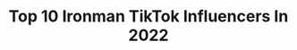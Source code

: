 ---
title: Top 10 Ironman TikTok Influencers In 2022
description: >-
  Find top ironman TikTok influencers in 2022. Most popular hashtags: #ironman #marvel #fyp #tonystark.
platform: TikTok
hits: 661
text_top: Discover the most popular TikTok accounts on inBeat.
text_bottom: inBeat aggregates 661 TikTok influencers like this for you to contact.
profiles:
  - username: "kellerthinks"
    fullname: >-
      justin
    bio: >-
      3x Ironman finisher | Single dad | running, triathlon & mindset tips
    location: "United States"
    followers: 6936
    engagement: 978
    commentsToLikes: 0.125108
    id: ckdhz7tr053k10j23458i7mqs
    verified: false
    hashtags: "#tiktokrunning, #ultrarunning, #zionnationalpark, #duet"
  - username: "ironman5.0hh"
    fullname: >-
      😎LeeParnell😎
    bio: >-
      Insta ironman5.0hh Sc stangfreak03 Cash App $LeeParnell
    location: "United States"
    followers: 151300
    engagement: 1707
    commentsToLikes: 0.027884
    id: ck999tddge8xp0j78qut0zgiu
    verified: false
    hashtags: "#fyp, #stitch, #timewarpscan, #duet"
  - username: "mj_gasik"
    fullname: >-
      MJ Gasik
    bio: >-
      Master Triathlon Coach🏊🚴🏃 USAT & Ironman U Certified🎖 #beabetterathlete
    location: "United States"
    followers: 2960
    engagement: 351
    commentsToLikes: 0.080942
    id: ckdhp4rfh175x0j23amwqf3xi
    verified: false
    hashtags: "#fyp, #ironmantri, #triathlon, #beabetterathlete"
  - username: "dailyfitwithnishant"
    fullname: >-
      Nishant Bhardwaj
    bio: >-
      Running & Ironman Coach🥇🏃🚴‍♂️🏊🇮🇳 Follow 4 Science based Fitness
    location: "India"
    followers: 51200
    engagement: 950
    commentsToLikes: 0.004377
    id: ckbwdg2f117ds0j23kmzwk7g3
    verified: false
    hashtags: "#haintaiyaarhum, #edutok, #fitness, #fitnessfreak"
  - username: "stark_entertainment"
    fullname: >-
      Stark-Entertainment
    bio: >-
      💯 www.stark-entertainment.com 💯 insta: @ironmanlive 💯 FB: @Avengersironlive
    location: "Germany"
    followers: 26500
    engagement: 691
    commentsToLikes: 0.015132
    id: ckcj5xwud5yqm0j23mn07l1w9
    verified: false
    hashtags: "#follow, #dream, #comics, #con"
  - username: "jarjar.bonk"
    fullname: >-
      amaya
    bio: >-
      19 • she/her i hype up fictional women and simp for fictional men, what about it
    location: "United States"
    followers: 12300
    engagement: 2506
    commentsToLikes: 0.089251
    id: ckadaodypj86p0i78oy0r3v1z
    verified: false
    hashtags: "#captainamerica, #lightsaber, #sith, #biden2020"
  - username: "_que.sarah.sarah_"
    fullname: >-
      Sarah
    bio: >-
      27 🇬🇧 ☼ ♑️ ☾ ♎️ ➶ ♊️ Support the Black Lives Matter movement useful link below
    location: "United Kingdom"
    followers: 20500
    engagement: 1981
    commentsToLikes: 0.062742
    id: ck8hp30znxruo0j78epz6vgpp
    verified: false
    hashtags: "#reginamills, #swanqueen, #halloween, #endgame"
  - username: "hannah.x8"
    fullname: >-
      Hannah 🖤
    bio: >-
      20 🇬🇧 POVs and HP 🖤 I will deny this page exists Duets 16+ / 18+ Discord ⬇️
    location: "United Kingdom"
    followers: 20900
    engagement: 2119
    commentsToLikes: 0.054088
    id: ckbfevl7395w70j2387unqd3z
    verified: false
    hashtags: "#morganstark, #tonystark, #mylevismyvibe, #hogwarts"
  - username: "omgstarks"
    fullname: >-
      adele
    bio: >-
      welcome to rdj tiktok 21
    location: "United States"
    followers: 39900
    engagement: 2525
    commentsToLikes: 0.040958
    id: ckcem0nknw4az0j235j7eytim
    verified: false
    hashtags: "#robertdowneyjr, #edit, #cevans, #chrisevans"
  - username: "aven6ers"
    fullname: >-
      Erin 💠
    bio: >-
      I like Marvel 😄👍🏻 17 Follow my YouTube! @Aven6ers Videos
    location: "Canada"
    followers: 37900
    engagement: 2407
    commentsToLikes: 0.041399
    id: ck9k4ythpuolv0j78o85kmdee
    verified: false
    hashtags: "#mcu, #endgame, #thor, #greenscreenvideo"
---